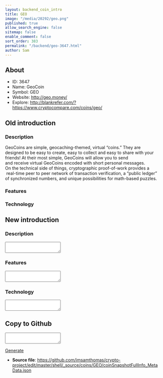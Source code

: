 ```yaml
---
layout: backend_coin_intro
title: GEO
image: "/media/20292/geo.png"
published: true
allow_search_engine: false
sitemap: false
enable_comment: false
sort_order: 383
permalink: "/backend/geo-3647.html"
author: Sam
---
```


## About

- ID: 3647
- Name: GeoCoin
- Symbol: GEO
- Website: http://geo.money/
- Explore: http://blankrefer.com/?https://www.cryptocompare.com/coins/geo/


## Old introduction

### Description

<p>GeoCoins are simple, geocaching-themed, virtual “coins.” They are designed to be easy to create, easy to collect and easy to share with your friends! At their most simple, GeoCoins will allow you to send and receive virtual GeoCoins encoded with short personal messages.<br />On the technical side of things, cryptographic proof-of-work provides a  real-time peer to peer network of transaction verification, a “public ledger” of synchronized numbers, and unique possibilities for math-based puzzles.</p>

### Features


### Technology




## New introduction


### Description
<textarea id="meta_description" name="description"></textarea>

### Features
<textarea id="meta_features" name="features"></textarea>

### Technology
<textarea id="meta_technology" name="technology"></textarea>


## Copy to Github

<textarea id="coinsnapshotfullinfo_metadata"></textarea>

<a href="#gen" onclick="generateMetaDatJson()">Generate</a>

- **Source file**: <a href="https://github.com/imsamthomas/crypto-project/edit/master/shell/_source/coins/GEO/coinSnapshotFullInfo_MetaData.json">https://github.com/imsamthomas/crypto-project/edit/master/shell/_source/coins/GEO/coinSnapshotFullInfo_MetaData.json</a>

